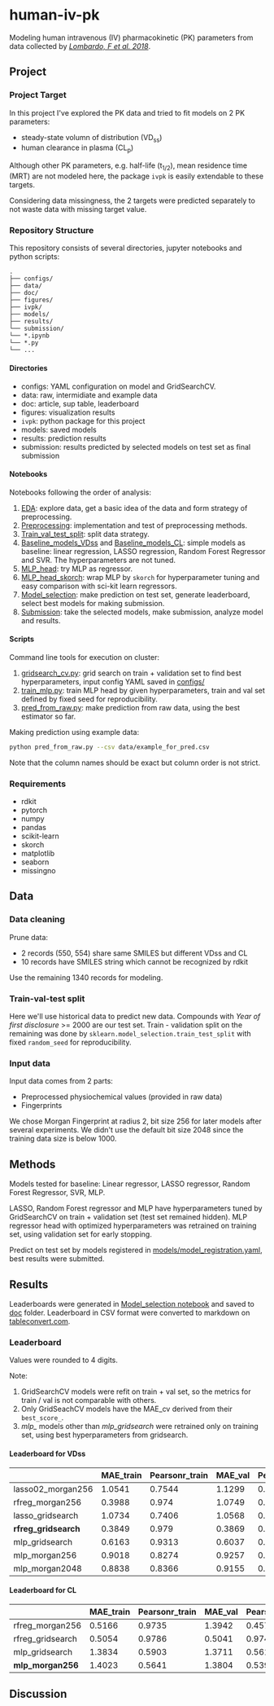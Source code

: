 # human-iv-pk
Modeling human intravenous (IV) pharmacokinetic (PK) parameters from data collected by [*Lombardo, F et al. 2018*](https://dmd.aspetjournals.org/content/early/2018/08/16/dmd.118.082966).

## Project

### Project Target
In this project I've explored the PK data and tried to fit models on 2 PK parameters: 

- steady-state volumn of distribution (VD<sub>ss</sub>) 
- human clearance in plasma (CL<sub>p</sub>)
 
Although other PK parameters, e.g. half-life (t<sub>1/2</sub>), mean residence time (MRT) are not modeled here, the package `ivpk` is easily extendable to these targets.

Considering data missingness, the 2 targets were predicted separately to not waste data with missing target value.

### Repository Structure
This repository consists of several directories, jupyter notebooks and python scripts:
```
.
├── configs/
├── data/
├── doc/
├── figures/
├── ivpk/
├── models/
├── results/
└── submission/
└── *.ipynb
└── *.py
└── ...
```
#### Directories
- configs: YAML configuration on model and GridSearchCV.
- data: raw, intermidiate and example data
- doc: article, sup table, leaderboard
- figures: visualization results
- `ivpk`: python package for this project
- models: saved models
- results: prediction results
- submission: results predicted by selected models on test set as final submission

#### Notebooks
Notebooks following the order of analysis:
1. [EDA](EDA.ipynb): explore data, get a basic idea of the data and form strategy of preprocessing.
2. [Preprocessing](Preprocessing.ipynb): implementation and test of preprocessing methods.
3. [Train_val_test_split](Train_val_test_split.ipynb): split data strategy.
4. [Baseline_models_VDss](Baseline_models_VDss.ipynb) and [Baseline_models_CL](Baseline_models_CL.ipynb): simple models as baseline: linear regression, LASSO regression, Random Forest Regressor and SVR. The hyperparameters are not tuned.
5. [MLP_head](MLP_head.ipynb): try MLP as regressor.
6. [MLP_head_skorch](MLP_head_skorch.ipynb): wrap MLP by `skorch` for hyperparameter tuning and easy comparison with sci-kit learn regressors.
7. [Model_selection](Model_selection.ipynb): make prediction on test set, generate leaderboard, select best models for making submission.
8. [Submission](Submission.ipynb): take the selected models, make submission, analyze model and results.

#### Scripts
Command line tools for execution on cluster:
1. [gridsearch_cv.py](gridsearch_cv.py): grid search on train + validation set to find best hyperparameters, input config YAML saved in [configs/](configs/)
2. [train_mlp.py](train_mlp.py): train MLP head by given hyperparameters, train and val set defined by fixed seed for reproducibility.
3. [pred_from_raw.py](pred_from_raw.py): make prediction from raw data, using the best estimator so far.

Making prediction using example data:
```bash
python pred_from_raw.py --csv data/example_for_pred.csv
```
Note that the column names should be exact but column order is not strict.


### Requirements
- rdkit
- pytorch
- numpy
- pandas
- scikit-learn
- skorch
- matplotlib
- seaborn
- missingno

## Data

### Data cleaning
Prune data:

- 2 records (550, 554) share same SMILES but different VDss and CL
- 10 records have SMILES string which cannot be recognized by rdkit

Use the remaining 1340 records for modeling.

### Train-val-test split
Here we'll use historical data to predict new data. Compounds with *Year of first disclosure* >= 2000 are our test set. Train - validation split on the remaining was done by `sklearn.model_selection.train_test_split` with fixed `random_seed` for reproducibility.

### Input data
Input data comes from 2 parts:
- Preprocessed physiochemical values (provided in raw data)
- Fingerprints

We chose Morgan Fingerprint at radius 2, bit size 256 for later models after several experiments. We didn't use the default bit size 2048 since the training data size is below 1000.

## Methods

Models tested for baseline: Linear regressor, LASSO regressor, Random Forest Regressor, SVR, MLP.

LASSO, Random Forest regressor and MLP have hyperparameters tuned by GridSearchCV on train + validation set (test set remained hidden). MLP regressor head with optimized hyperparameters was retrained on training set, using validation set for early stopping.

Predict on test set by models registered in [models/model_registration.yaml](models/model_registration.yaml), best results were submitted.

## Results

Leaderboards were generated in [Model_selection notebook](Model_selection.ipynb) and saved to [doc](doc/) folder. Leaderboard in CSV format were converted to markdown on [tableconvert.com](https://tableconvert.com/).

### Leaderboard

Values were rounded to 4 digits.

Note:
1. GridSearchCV models were refit on train + val set, so the metrics for train / val is not comparable with others.
2. Only GridSeachCV models have the MAE_cv derived from their `best_score_`.
3. *mlp_* models other than *mlp_gridsearch* were retrained only on training set, using best hyperparameters from gridsearch.


#### Leaderboard for VDss

|                   | MAE_train | Pearsonr_train | MAE_val | Pearsonr_val | MAE_test | Pearsonr_test | MAE_cv |
|-------------------|-----------|----------------|---------|--------------|----------|---------------|--------|
| lasso02_morgan256 | 1.0541    | 0.7544         | 1.1299  | 0.7475       | 1.4856   | 0.5478        |        |
| rfreg_morgan256   | 0.3988    | 0.974          | 1.0749  | 0.7626       | 1.4318   | 0.5206        |        |
| lasso_gridsearch  | 1.0734    | 0.7406         | 1.0568  | 0.7882       | 1.4591   | 0.5686        | 1.1635 |
| **rfreg_gridsearch**  | 0.3849    | 0.979          | 0.3869  | 0.9815       | **1.3808**   | **0.5748**        | 1.0687 |
| mlp_gridsearch    | 0.6163    | 0.9313         | 0.6037  | 0.9385       | 1.5647   | 0.5129        | 1.1679 |
| mlp_morgan256     | 0.9018    | 0.8274         | 0.9257  | 0.8313       | 1.4835   | 0.5386        |        |
| mlp_morgan2048    | 0.8838    | 0.8366         | 0.9155  | 0.8427       | 1.3971   | 0.58          |        |


#### Leaderboard for CL

|                  | MAE_train | Pearsonr_train | MAE_val | Pearsonr_val | MAE_test | Pearsonr_test | MAE_cv |
|------------------|-----------|----------------|---------|--------------|----------|---------------|--------|
| rfreg_morgan256  | 0.5166    | 0.9735         | 1.3942  | 0.4578       | 1.5448   | 0.2333        |        |
| rfreg_gridsearch | 0.5054    | 0.9786         | 0.5041  | 0.9749       | 1.5147   | 0.2719        | 1.3899 |
| mlp_gridsearch   | 1.3834    | 0.5903         | 1.3711  | 0.5618       | 1.5021   | 0.2762        | 1.5173 |
| **mlp_morgan256**    | 1.4023    | 0.5641         | 1.3804  | 0.5398       | **1.4894**   | **0.2893**        |        |

## Discussion
